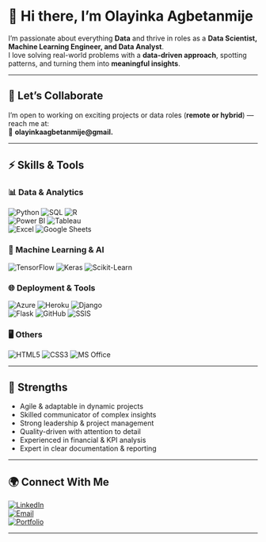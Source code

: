 # 👋 Hi there, I’m Olayinka Agbetanmije 

I’m passionate about everything **Data** and thrive in roles as a **Data Scientist, Machine Learning Engineer, and Data Analyst**.  
I love solving real-world problems with a **data-driven approach**, spotting patterns, and turning them into **meaningful insights**.  

---

## 👯 Let’s Collaborate  
I’m open to working on exciting projects or data roles (**remote or hybrid**) — reach me at:  
📩 **olayinkaagbetanmije@gmail.**  

---

## ⚡ Skills & Tools  

### 📊 Data & Analytics  
![Python](https://img.shields.io/badge/Python-3776AB?style=for-the-badge&logo=python&logoColor=white)  ![SQL](https://img.shields.io/badge/SQL-336791?style=for-the-badge&logo=postgresql&logoColor=white)  ![R](https://img.shields.io/badge/R-276DC3?style=for-the-badge&logo=r&logoColor=white)  
![Power BI](https://img.shields.io/badge/Power%20BI-F2C811?style=for-the-badge&logo=powerbi&logoColor=black)  ![Tableau](https://img.shields.io/badge/Tableau-E97627?style=for-the-badge&logo=tableau&logoColor=white)  
![Excel](https://img.shields.io/badge/Excel-217346?style=for-the-badge&logo=microsoft-excel&logoColor=white)  ![Google Sheets](https://img.shields.io/badge/Google%20Sheets-34A853?style=for-the-badge&logo=googlesheets&logoColor=white)  

### 🤖 Machine Learning & AI  
![TensorFlow](https://img.shields.io/badge/TensorFlow-FF6F00?style=for-the-badge&logo=tensorflow&logoColor=white)  ![Keras](https://img.shields.io/badge/Keras-D00000?style=for-the-badge&logo=keras&logoColor=white)  ![Scikit-Learn](https://img.shields.io/badge/Scikit--Learn-F7931E?style=for-the-badge&logo=scikit-learn&logoColor=white)  

### 🌐 Deployment & Tools  
![Azure](https://img.shields.io/badge/Azure-0078D4?style=for-the-badge&logo=microsoft-azure&logoColor=white)  ![Heroku](https://img.shields.io/badge/Heroku-430098?style=for-the-badge&logo=heroku&logoColor=white)  ![Django](https://img.shields.io/badge/Django-092E20?style=for-the-badge&logo=django&logoColor=white)  
![Flask](https://img.shields.io/badge/Flask-000000?style=for-the-badge&logo=flask&logoColor=white) ![GitHub](https://img.shields.io/badge/GitHub-181717?style=for-the-badge&logo=github&logoColor=white)  ![SSIS](https://img.shields.io/badge/SSIS-217346?style=for-the-badge&logo=microsoft-sql-server&logoColor=white)  

### 🖥️ Others  
![HTML5](https://img.shields.io/badge/HTML5-E34F26?style=for-the-badge&logo=html5&logoColor=white)  ![CSS3](https://img.shields.io/badge/CSS3-1572B6?style=for-the-badge&logo=css3&logoColor=white)  ![MS Office](https://img.shields.io/badge/MS%20Office-D83B01?style=for-the-badge&logo=microsoft-office&logoColor=white)  

---

## 🚀 Strengths  
- Agile & adaptable in dynamic projects  
- Skilled communicator of complex insights  
- Strong leadership & project management  
- Quality-driven with attention to detail  
- Experienced in financial & KPI analysis  
- Expert in clear documentation & reporting  

---

## 🌍 Connect With Me  
[![LinkedIn](https://img.shields.io/badge/LinkedIn-0A66C2?style=for-the-badge&logo=linkedin&logoColor=white)](www.linkedin.com/in/olayinka-agbetanmije)  
[![Email](https://img.shields.io/badge/Email-D14836?style=for-the-badge&logo=gmail&logoColor=white)](mailto:olayinkaagbetanmije@gmail.com)  
[![Portfolio](https://img.shields.io/badge/Portfolio-000000?style=for-the-badge&logo=firefox&logoColor=white)](https://yourwebsite.com)  

---
